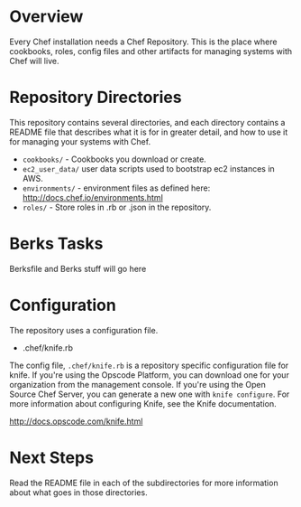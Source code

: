 Overview
========

Every Chef installation needs a Chef Repository. This is the place where cookbooks, roles, config files and other artifacts for managing systems with Chef will live.

Repository Directories
======================

This repository contains several directories, and each directory contains a README file that describes what it is for in greater detail, and how to use it for managing your systems with Chef.

* `cookbooks/` - Cookbooks you download or create.
* `ec2_user_data/` user data scripts used to bootstrap ec2 instances in AWS.
* `environments/` - environment files as defined here: http://docs.chef.io/environments.html
* `roles/` - Store roles in .rb or .json in the repository.

Berks Tasks
==========
 Berksfile and Berks stuff will go here

Configuration
=============

The repository uses a configuration file.

* .chef/knife.rb

The config file, `.chef/knife.rb` is a repository specific configuration file for knife. If you're using the Opscode Platform, you can download one for your organization from the management console. If you're using the Open Source Chef Server, you can generate a new one with `knife configure`. For more information about configuring Knife, see the Knife documentation.

http://docs.opscode.com/knife.html

Next Steps
==========

Read the README file in each of the subdirectories for more information about what goes in those directories.

